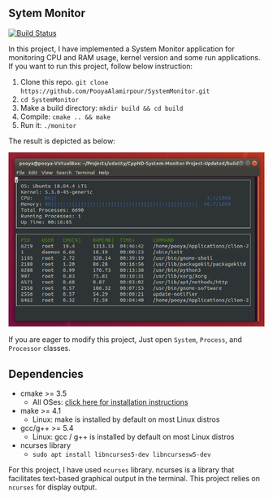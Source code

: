 ## Sytem Monitor

[![Build Status](https://travis-ci.org/joemccann/dillinger.svg?branch=master)](https://travis-ci.org/joemccann/dillinger)

In this project, I have implemented a System Monitor application for monitoring CPU and RAM usage, kernel version and some run applications. If you want to run this project, follow below instruction:

1. Clone this repo. ```git clone https://github.com/PooyaAlamirpour/SystemMonitor.git```
2. ```cd SystemMonitor```
3. Make a build directory: ```mkdir build && cd build```
4. Compile: ```cmake .. && make```
5. Run it: ```./monitor```

The result is depicted as below:

![Output](https://github.com/PooyaAlamirpour/SystemMonitor/blob/master/images/Output.png)

If you are eager to modify this project, Just open `System`, `Process`, and `Processor` classes.

## Dependencies
* cmake >= 3.5
  * All OSes: [click here for installation instructions](https://cmake.org/install/)
* make >= 4.1
  * Linux: make is installed by default on most Linux distros
* gcc/g++ >= 5.4
  * Linux: gcc / g++ is installed by default on most Linux distros
* ncurses library
    * ```sudo apt install libncurses5-dev libncursesw5-dev```

For this project, I have used `ncurses` library. ncurses is a library that facilitates text-based graphical output in the terminal. This project relies on `ncurses` for display output. 